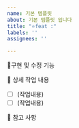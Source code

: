```yaml
---
name: 기본 템플릿
about: 기본 템플릿 입니다
title: "⭐feat :"
labels: ''
assignees: ''

---
```


📏구현 및 수정 기능
<!-- 구현내용을 리스트 형식으로 간단히 적어주세요 -->

📝 상세 작업 내용
 - [ ] (작업내용)
 - [ ] (작업내용)

📄 참고 사항

<!-- 컨벤션 접두어 알람 -->
<!--
| 태그 (Tag)                  | 제목 (Subject)                                                                             |
| --------------------------- | ------------------------------------------------------------------------------------------ |
| ✨feat:         | 기능 추가, 삭제, 변경                                                                     |
| 🐛fix:          | 버그, 오류 수정                                                                           |
| 📝docs:         | readme.md, json 파일 등 수정, 라이브러리 설치 (문서 관련, 코드 수정 없음)                    |
| 💄style:        | CSS 등 사용자 UI 디자인 변경, 코드 formatting, 세미콜론 누락, 코드 자체의 변경이 없는 경우    |
| ✅test:         | 테스트 코드, 리팩토링 테스트 코드 추가                                                     |
| 📦️chore:        | 패키지 매니저 수정, 그 외 기타 수정 ex) .gitignore                                         |
| 🚚rename:       | 파일 또는 폴더 명을 수정하거나 옮기는 작업만인 경우                                         |
| 💡comment:       | 필요한 주석 추가 및 변경                                                                 |
| 🔥remove:        | 파일을 삭제하는 작업만 수행한 경우                                                        |
| 👽️change:        | API 변경의 경우                                                                         |
| 🚑`hotfix:      | 급하게 치명적인 버그를 고쳐야 하는 경우                                                    |
| ♻️refactor:     | 코드 리팩토링                                                                            |
| 🌱add:          | 파일 추가                                                                               |
-->

